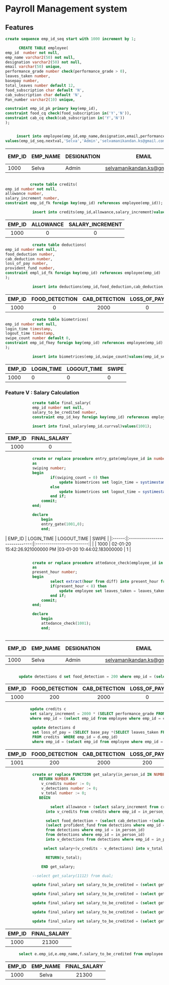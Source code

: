 # Payroll Management system

## Features
```sql
create sequence emp_id_seq start with 1000 increment by 1;
```

```sql
      CREATE TABLE employee(
emp_id  number not null,
emp_name varchar2(50) not null,
designation varchar2(50) not null,
email varchar(50) unique,
performance_grade number check(performance_grade > 0),
leaves_taken number,
basepay number,
total_leaves number default 12,
food_subscription char default 'N',
cab_subscription char default 'N',
Pan_number varchar2(10) unique,

constraint emp_id_pk primary key(emp_id),
constraint food_cq check(food_subscription in('Y','N')),
constraint cab_cq check(cab_subscription in('Y','N'))
);

```

```sql

     insert into employee(emp_id,emp_name,designation,email,performance_grade,leaves_taken,basepay,total_leaves,food_subscription,cab_subscription,pan_number)
values(emp_id_seq.nextval,'Selva','Admin','selvamanikandan.ks@gmail.com',2,0,20000,12,'N','Y','ABC14345')
 ```

| EMP_ID | EMP_NAME | DESIGNATION | EMAIL                        | PERFORMANCE_GRADE | LEAVES-TAKEN | BASEPAY | TOTAL_LEAVES | FOOD_SUBSCRIPTION | CAB_SUBSCRIPTION | PAN_NUMBER |
|--------|----------|-------------|------------------------------|-------------------|--------------|---------|--------------|-------------------|------------------|------------|
| 1000   | Selva    | Admin       | selvamanikandan.ks@gmail.com | 2                 | 0            | 20000   | 12           | Y                 | N                | ABCD1234   |



```sql

           create table credits(
emp_id number not null,
allowance number,
salary_increment number,
constraint emp_id_fk foreign key(emp_id) references employee(emp_id));
```
```sql
            insert into credits(emp_id,allowance,salary_increment)values(emp_id_seq.currval,0,0);

```

| EMP_ID | ALLOWANCE | SALARY_INCREMENT |
|:------:|:---------:|:----------------:|
|  1000  |    0      |         0        |




```sql
            create table deductions(
emp_id number not null,
food_deduction number,
cab_deduction number,
loss_of_pay number,
provident_fund number,
constraint empl_id_fk foreign key(emp_id) references employee(emp_id)
);
```
```sql
            insert into deductions(emp_id,food_deduction,cab_deduction,loss_of_pay,provident_fund)values(emp_id_seq.currval,0,2000,0,0);
```

| EMP_ID | FOOD_DETECTION | CAB_DETECTION | LOSS_OF_PAY | PROVIDENT_FUND |
|:------:|:--------------:|:-------------:|:-----------:|:--------------:|
|  1000  |         0      |      2000     |      0      |         0      |



```sql 
            create table biometrices(
emp_id number not null,
login_time timestamp,
logout_time timestamp,
swipe_count number default 0,
constraint emp_id_fkey foreign key(emp_id) references employee(emp_id)
);
```
```sql
            insert into biometrices(emp_id,swipe_count)values(emp_id_seq.currval,0);

```

| EMP_ID | LOGIN_TIME | LOGOUT_TIME | SWIPE |
|--------|------------|-------------|-------|
| 1000   | 0          | 0           | 0     |

### Feature V : Salary Calculation

```sql 
            create table final_salary(
            emp_id number not null,
            salary_to_be_credited number,
            constraint emp_id_key foreign key(emp_id) references employee(emp_id));
```
```sql
            insert into final_salary(emp_id.currval)values(1001);
```
| EMP_ID | FINAL_SALARY |
|:------:|:------------:|
|  1000  |       0      |

```sql
            create or replace procedure entry_gate(employee_id in number,swiping_count in number )
            as
            swiping number;
            begin
                    if(swiping_count = 0) then 
                        update biometrices set login_time = systimestamp where emp_id = employee_id;
                    else
                        update biometrices set logout_time = systimestamp where emp_id = employee_id;
                    end if;
                commit;
            end;

            declare 
                begin 
                entry_gate(1001,0);
                end;
  ```

| EMP_ID |           LOGIN_TIME           |         LOGOUT_TIME        |  SWIPE |
|:------:|:------------------------------:|:--------------------------:|        |
|  1000  | 02-01-20 15:42:26.921000000 PM |03-01-20 10:44:02.183000000 |    1   |

```sql

            create or replace procedure attedance_check(employee_id in number )
            as
            present_hour number;
            begin
                    select extract(hour from diff) into present_hour from ( select (logout_time - login_time) diff from biometrices                         where emp_id = employee_id);
                    if(present_hour < 8) then 
                        update employee set leaves_taken = leaves_taken+1,total_leaves = total_leaves-1 where emp_id = employee_id;
                    end if;
                commit;
            end;

            declare 
                begin 
                attedance_check(1001);
                end;
                
  ```              
                
| EMP_ID | EMP_NAME | DESIGNATION | EMAIL                        | PERFORMANCE_GRADE | LEAVES-TAKEN | BASEPAY | TOTAL_LEAVES | FOOD_SUBSCRIPTION | CAB_SUBSCRIPTION | PAN_NUMBER |
|--------|----------|-------------|------------------------------|-------------------|--------------|---------|--------------|-------------------|------------------|------------|
| 1000   | Selva    | Admin       | selvamanikandan.ks@gmail.com | 2                 | 1            | 20000   | 11           | Y                 | N                | ABCD1234   |




```sql
            
      update detections d set food_detection = 200 where emp_id = (select emp_id from employee  where emp_id = d.emp_id and food = 'Y');
```

| EMP_ID | FOOD_DETECTION | CAB_DETECTION | LOSS_OF_PAY | PROVIDENT_FUND |
|:------:|:--------------:|:-------------:|:-----------:|:--------------:|
|  1000  |       200      |      2000     |      0      |      1000      |

 ```sql
            update credits c 
            set salary_increment = 2000 * (SELECT performance_grade FROM employee WHERE emp_id = c.emp_id)  
            where emp_id = (select emp_id from employee where emp_id = c.emp_id);
```
```sql
            update detections d 
            set loss_of_pay = (SELECT base_pay *(SELECT leaves_taken FROM employee WHERE emp_id = d.emp_id)
            FROM credits  WHERE emp_id = d.emp_id)  
            where emp_id = (select emp_id from employee where emp_id = d.emp_id);
```
| EMP_ID | FOOD_DETECTION | CAB_DETECTION | LOSS_OF_PAY | PROVIDENT_FUND |
|:------:|:--------------:|:-------------:|:-----------:|:--------------:|
|  1001  |       200      |      2000     |    200      |      1000      |

```sql
            create or replace FUNCTION get_salary(in_person_id IN NUMBER) 
               RETURN NUMBER AS 
                v_credits number := 0;
                v_detections number := 0;
                v_total number := 0;
               BEGIN 

                    select allowance + (select salary_increment from credits where emp_id = in_person_id)
                  into v_credits from credits where emp_id = in_person_id;

                  select food_detection + (select cab_detection +(select loss_of_pay + 
                  (select profident_fund from detections where emp_id = in_person_id)
                  from detections where emp_id = in_person_id)
                  from detections where emp_id = in_person_id)
                  into v_detections from detections where emp_id = in_person_id;

                 select salary+(v_credits - v_detections) into v_total from employee where emp_id = in_person_id;

                  RETURN(v_total); 

                END get_salary; 

            --select get_salary(1112) from dual;

            update final_salary set salary_to_be_credited = (select get_salary(1001) from dual) where emp_id = 1001;

            update final_salary set salary_to_be_credited = (select get_salary(1011) from dual) where emp_id = 1011;

            update final_salary set salary_to_be_credited = (select get_salary(1012) from dual) where emp_id = 1012;

            update final_salary set salary_to_be_credited = (select get_salary(1023) from dual) where emp_id = 1023;

            update final_salary set salary_to_be_credited = (select get_salary(1112) from dual) where emp_id = 1112;

```
| EMP_ID | FINAL_SALARY |
|:------:|:------------:|
|  1000  |   21300      |
```sql 
      select e.emp_id,e.emp_name,f.salary_to_be_credited from employee e,final_salary f where e.emp_id = f.emp_id;
```
| EMP_ID | EMP_NAME | FINAL_SALARY |
|:------:|:--------:|:------------:|
|  1000  |  Selva   |   21300      |


